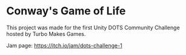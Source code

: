 # Conway's Game of Life

This project was made for the first Unity DOTS Community Challenge hosted by Turbo Makes Games.

Jam page: https://itch.io/jam/dots-challenge-1
